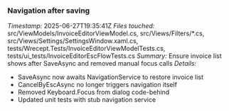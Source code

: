 ### Navigation after saving
*Timestamp:* 2025-06-27T19:35:41Z
*Files touched:* src/ViewModels/InvoiceEditorViewModel.cs, src/Views/Filters/*.cs, src/Views/Settings/SettingsWindow.xaml.cs, tests/Wrecept.Tests/InvoiceEditorViewModelTests.cs, tests/ui_tests/InvoiceEditorEscFlowTests.cs
*Summary:* Ensure invoice list shows after SaveAsync and removed manual focus calls
*Details:*
- SaveAsync now awaits NavigationService to restore invoice list
- CancelByEscAsync no longer triggers navigation itself
- Removed Keyboard.Focus from dialog code-behind
- Updated unit tests with stub navigation service

